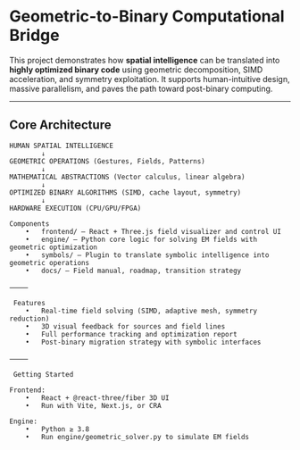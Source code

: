 # Geometric-to-Binary Computational Bridge

This project demonstrates how **spatial intelligence** can be translated into **highly optimized binary code** using geometric decomposition, SIMD acceleration, and symmetry exploitation. It supports human-intuitive design, massive parallelism, and paves the path toward post-binary computing.

---

##  Core Architecture

```text
HUMAN SPATIAL INTELLIGENCE
        ↓
GEOMETRIC OPERATIONS (Gestures, Fields, Patterns)
        ↓
MATHEMATICAL ABSTRACTIONS (Vector calculus, linear algebra)
        ↓
OPTIMIZED BINARY ALGORITHMS (SIMD, cache layout, symmetry)
        ↓
HARDWARE EXECUTION (CPU/GPU/FPGA)

Components
	•	frontend/ — React + Three.js field visualizer and control UI
	•	engine/ — Python core logic for solving EM fields with geometric optimization
	•	symbols/ — Plugin to translate symbolic intelligence into geometric operations
	•	docs/ — Field manual, roadmap, transition strategy

⸻

 Features
	•	Real-time field solving (SIMD, adaptive mesh, symmetry reduction)
	•	3D visual feedback for sources and field lines
	•	Full performance tracking and optimization report
	•	Post-binary migration strategy with symbolic interfaces

⸻

 Getting Started

Frontend:
	•	React + @react-three/fiber 3D UI
	•	Run with Vite, Next.js, or CRA

Engine:
	•	Python ≥ 3.8
	•	Run engine/geometric_solver.py to simulate EM fields


